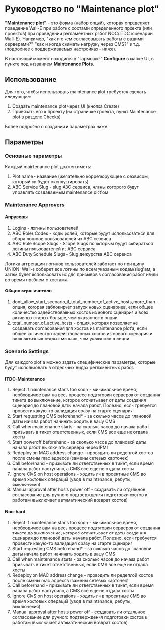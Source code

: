 # Руководство по "Maintenance plot"

**"Maintenance plot"** - это форма (набор опций), которая определяет поведение Wall-E при работе с хостами определенного проекта (или проектов) при проведении регламентных работ NOC/ITDC (сценарии Wall-E). Например, "как и с кем согласовывать работы с вашими серверами?", "как и когда снимать нагрузку через CMS?" и т.д. (подробнее о поддерживаемых настройках - ниже).

В настоящий момент находится в "гармошке" **Configure** в шапке UI, в пункте под названием **Maintenance Plots**.

## Использование

Для того, чтобы использовать maintenance plot требуется сделать следующее:
1. Создать maintenance plot через UI (кнопка Create)
2. Привязать его к проекту (на страничке проекта, пункт Maintenance plot в разделе Checks)


Более подробно о создании и параметрах ниже.

## Параметры

### Основные параметры

Каждый maintenance plot должен иметь:
1. Plot name - название (желательно коррелюрующее с сервисом, который он будет эксплуатировать)
2. ABC Service Slug - slug ABC сервиса, члены которого будут управлять создаваемым maintenance plot'ом

### Maintenance Approvers

#### Апруверы

1. Logins - логины пользователей
2. ABC Roles Codes - коды ролей, которые будут использоваться для сбора логинов пользователей из ABC сервиса
3. ABC Role Scope Slugs - Scope Slugs по которым будут собираться логины пользователей из ABC сервиса
4. ABC Duty Schedule Slugs - Slug дежурства ABC сервиса

Логика аггрегации логинов пользователей работает по принципу UNION: Wall-e соберет все логины по всем указаным кодам/slug'ам, а затем будет использовать их для призывов в согласования работ и/или во время проблем с хостами.

#### Общие ограничители

1. dont_allow_start_scenario_if_total_number_of_active_hosts_more_than - опция, которая заблокирует запуск новых сценариев, если общее количество задействованных хостов из нового сценария и всех активных старых больше, чем указанное в опции
2. total_number_of_active_hosts - опция, которая позволяет не создавать согласования для хостов из maintenance plot'а, если общее количество задействованных хостов из нового сценария и всех активных старых меньше, чем указанное в опции

### Scenario Settings

Для каждого plot'а можно задать специфические параметры, которые будут использовать в отдельных видах регламентных работ.

#### ITDC-Maintenance

1. Reject if maintenance starts too soon - минимальное время, необходимое вам на весь процесс подготовки серверов от создания тикета до выключение, которое отсчитывает от даты создания сценария до плановой даты начала работ. Полезно, если требуется провести какую-то валидация сразу на старте сценария
2. Start requesting CMS beforehand* - за сколько часов до плановой даты начала работ начинать ходить в вашу CMS
3. Call when maintenance starts - за сколько часов до начала работ призывать в тикет ответственных, если CMS все еще не отдала хосты
4. Start poweroff beforehand - за сколько часов до плановой даты начала работ выключать сервера через IPMI
5. Redeploy on MAC address change - проводить ли редеплой хостов после смены mac адресов (замены сетевых карточек)
6. Call beforehand - призывать ли ответственных в тикет, если время начала работ наступило, а CMS все еще не отдала хосты
7. Ignore CMS on host operations - ходить ли в проектные CMS во время хостовых операций (увод в maintenance, ребуты, выключения)
8. Manual approval after hosts power off - создавать ли отдельное согласование для ручного подтверждения подготовки хостов к работам (выключает автоматический возврат хостов)

#### Noc-hard

1. Reject if maintenance starts too soon - минимальное время, необходимое вам на весь процесс подготовки серверов от создания тикета до выключение, которое отсчитывает от даты создания сценария до плановой даты начала работ. Полезно, если требуется провести какую-то валидация сразу на старте сценария
2. Start requesting CMS beforehand* - за сколько часов до плановой даты начала работ начинать ходить в вашу CMS
3. Call when maintenance starts - за сколько часов до начала работ призывать в тикет ответственных, если CMS все еще не отдала хосты
4. Redeploy on MAC address change - проводить ли редеплой хостов после смены mac адресов (замены сетевых карточек)
5. Call beforehand - призывать ли ответственных в тикет, если время начала работ наступило, а CMS все еще не отдала хосты
6. Ignore CMS on host operations - ходить ли в проектные CMS во время хостовых операций (увод в maintenance, ребуты, выключения)
7. Manual approval after hosts power off - создавать ли отдельное согласование для ручного подтверждения подготовки хостов к работам (выключает автоматический возврат хостов)
